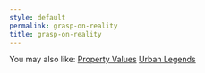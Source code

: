 ```yaml
---
style: default
permalink: grasp-on-reality
title: grasp-on-reality
---
```

You may also like:
[Property Values](http://scp-wiki.net/property-values)
[Urban Legends](http://scp-wiki.net/urban-legends)
